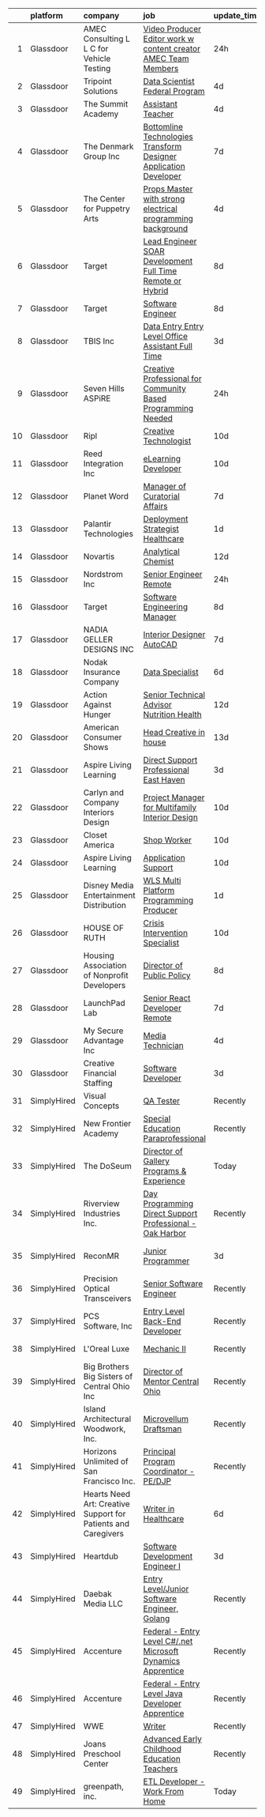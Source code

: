 

|    | platform    | company                                                       | job                                                                                                                                                                                                                                                                                                                                                                                                                                                                                                                                                                                                                                                                                                                                                                                                                                                                                                                                                                         | update_time   | location                     |
|---:|:------------|:--------------------------------------------------------------|:----------------------------------------------------------------------------------------------------------------------------------------------------------------------------------------------------------------------------------------------------------------------------------------------------------------------------------------------------------------------------------------------------------------------------------------------------------------------------------------------------------------------------------------------------------------------------------------------------------------------------------------------------------------------------------------------------------------------------------------------------------------------------------------------------------------------------------------------------------------------------------------------------------------------------------------------------------------------------|:--------------|:-----------------------------|
|  1 | Glassdoor   | AMEC Consulting L L C  for Vehicle Testing                    | [Video Producer   Editor  work w content creator  AMEC Team Members ](https://www.glassdoor.com/partner/jobListing.htm?pos=110&ao=1110586&s=58&guid=0000018161023e57a5f151d267bceca9&src=GD_JOB_AD&t=SR&vt=w&ea=1&cs=1_c0f26267&cb=1655189946382&jobListingId=1007937311198&cpc=EB1BD5B9C2162114&jrtk=3-0-1g5gg4fjtmbif801-1g5gg4fker0l7800-cce42e4f2616a40b--6NYlbfkN0CPEiJEzZq4I_K6S6Q9VC1QMfIsI0INZ1UYi7vjgDL48YaPGGDdkp1Z5FOrIbfUV9iaYxBIV5osLXh6iDAfQZUdjp5WtriNIygVfX-eiaTdK94RTLN87GcIt2cWGXBf_42UkXH7x1H7Ib3RxpcnXJsjdZXXW1verV2AmONOBVTpq1BKPtp_LryFwEZA7vBXTogNlQxQz5imobmIAJ-T2JJkLE1J4UaaLGbxcZy_dPJJIRchCItRw8BqhyQE4p878bW-TagPNDP1OvzyzMReOKZuYyWYftYXXBv0t5tm57uxR0xMG6pgcmRZ2-hLQyT9VZ3tTCY_aEggC6pXyLkWNkcC1p3kJ33JmOR-uzDw0sYqrlfLvKCasRcCSVYbESSaI0VmuA8AESJROb2ioTcNCKT_tWzNS351Km1sD9kg7qi2BlYfKPI2Dui83avNLyzZ39L_kP2aBLBaGCrgO-6ztYVov5ZC6Ta6XoBqNdFOXdyngOsowCewWGhCDpu6fxYaX1kw8KXs3FYkHQ%3D%3D)                                                  | 24h           | Minneapolis, MN              |
|  2 | Glassdoor   | Tripoint Solutions                                            | [Data Scientist   Federal Program](https://www.glassdoor.com/partner/jobListing.htm?pos=123&ao=1110586&s=58&guid=0000018161023e57a5f151d267bceca9&src=GD_JOB_AD&t=SR&vt=w&ea=1&cs=1_26a07d4f&cb=1655189946384&jobListingId=1007929594008&cpc=2F9DD8B511C89582&jrtk=3-0-1g5gg4fjtmbif801-1g5gg4fker0l7800-b016d4c5e93aaeb6--6NYlbfkN0A5ruOaBgM4JFPmi95QvnuPZDRD-cuMqiXSk5iFgiXMM5KlnLmWo71mmeaOoOgOIU5sMgs-0vdWN-dvaZeMkZ4oDKdSVrIw0Qam8-ncbUxTyNGYFBWwhYlMt5iEc8od1NYu5-cvDUgTR4wJwkRsZNrZmXHhb4asrSSrttNGgioRvr-_saXYXaC0dKDHTFTo7cXYRryYYoBmMoYWoNYqnBdoPk60l3bm4UwqdpnXbN6N0j1obTdYuBemaV-oVhSqcNQ16QrzIg8ZvPFqobKp7dYOXGp5eLJ8G3dzRmd-4j0zYg6zIjx8SpGHPQyQRl9gl_fVaZsI6ZkVdlv_typZcE3Ltcu2OEoIj5ozhV70i_2bV7JEqU8M7cdiOY9mwj_9GgBJo_4kYFeslbO1fsGx4xVgMpJ3edzs8sE8l5HLtrO0WhLD3m39-sSL9DpE5RTQ4ydlJWxADuD2BgXY0uG8D1lLNuQBqrKpDVcYUfErFywc8GCxV8ZpgWJNDvXqzpBYUmh41wmYDMlQ11pvt8B76J7S)                                                                                 | 4d            | Washington, DC               |
|  3 | Glassdoor   | The Summit Academy                                            | [Assistant Teacher](https://www.glassdoor.com/partner/jobListing.htm?pos=115&ao=1110586&s=58&guid=0000018161023e57a5f151d267bceca9&src=GD_JOB_AD&t=SR&vt=w&ea=1&cs=1_c2c42805&cb=1655189946383&jobListingId=1007929131763&cpc=459542F86C2FA7A2&jrtk=3-0-1g5gg4fjtmbif801-1g5gg4fker0l7800-2f91e9cf64b3c4ea--6NYlbfkN0ByhUAFnvUXaWU9Evd02J1tJ_iw6PkwcrHv7doJo6F0DVJeIZpx99y_DMljkoPWKWdrJrvWbmQKpDVlJfp3arURx446xK-XSUUKlavp6G6C9UdO1PY8F14VJY9sRNFqC-HvmkQbYgcSUDJqQvQceScYr8YpG4jUJxZ-CU8_KM0UWiyxfh2-VN0SSRgdrUygnBwLbJdBRdZxRq6KkQsyZjXJDAQTzrcFqPVAH-kCJ9L3rZec8msqm8PpL-HsUScwCtL-iwisb23ouaRylkQxh2C78VeRyXvC85_40lRzEyB6kU2n6A4CXxKwmh2LS7UNbY3XnJX_o3fZBYb1is9GjUb8Yh75LcGs0oCkS6ekuJL8Hc0HwkAn8PqzP1Vurg1oXHHh-eJsTvNlZ7MUH_EPwC645pVBVU25YkGNErpABZGc1kF32jcZ2PyBiCSQ8sYea7J-tto4B1Ugeq8_W0zU5g0k40fxoQceu23aQc8gYpr9AGwwDrc16PHGnkoyyPbBUkk%3D)                                                                                                                  | 4d            | Denver, CO                   |
|  4 | Glassdoor   | The Denmark Group  Inc                                        | [ Bottomline Technologies Transform Designer Application Developer ](https://www.glassdoor.com/partner/jobListing.htm?pos=104&ao=1110586&s=58&guid=0000018161023e57a5f151d267bceca9&src=GD_JOB_AD&t=SR&vt=w&ea=1&cs=1_c2705bed&cb=1655189946382&jobListingId=1007920677812&cpc=AD83F33F617EC596&jrtk=3-0-1g5gg4fjtmbif801-1g5gg4fker0l7800-c9509fc5d067a275--6NYlbfkN0CnvnrZV6i1JGX1yqycrBVKxG_QbmFGo1hJvaAPDrdCVTET5rWUgFWpZGgoZc06_HNnY7hdT5y1kDU_dzPnswIN34pdZNgNK1ilmmQcF4UlgBkJtOJXqS4SHehDpnMOgd-7-BM4x5-4Lwr_f_7lGtzLgqaA8CJxUoK7HXFt460O2Himc83l5I4fCMyIzzRDPz0FQEo0RpDDNvlYyZRH1Prc3rowPJTSXni5Bzf3CiJgkFJHTvNkU5uz2iL02jmYswZ8-GzaM5T1EmBIoTFl93b0k_eepwlbbmEfC55WLwNotGHd8U4-pNO96QeBci41dMoX5tnDs6ZFiCbm_uTRUeQhBAhqbfJUkDTFmDxm5qZLyRQmhJiTV91ICQ4arVNaumysdujjanRKL79mCgN_IVFlFjph7Sj7fQ0cz6pYasQ0MeX1_HX6Tl2kPiYIqRBFEmFYs_sRYyrBgQJfPyC8h00lwoELoGqVgXVTF7_0ZLxbc1U4v_lj6wTNAcvV73RsLKN4txR3EPIiNzsY6lobaLgdZmnRIaaMu_mKuA2FBi2DpYxSRypbQpwA-aUY0X391bc%3D) | 7d            | Remote                       |
|  5 | Glassdoor   | The Center for Puppetry Arts                                  | [Props Master  with strong electrical programming background ](https://www.glassdoor.com/partner/jobListing.htm?pos=112&ao=1110586&s=58&guid=0000018161023e57a5f151d267bceca9&src=GD_JOB_AD&t=SR&vt=w&ea=1&cs=1_c13179c0&cb=1655189946383&jobListingId=1007929108856&cpc=3E225290CE1C2C09&jrtk=3-0-1g5gg4fjtmbif801-1g5gg4fker0l7800-003862c01732ca6f--6NYlbfkN0CHpSnjIPxMtekS58WZl5Olhjo2iWL5RjE_Boe0ccr3FpZkwzxCry1a4y0X2qLyss28hS7GZ_TNLjK3TN5IfSLvUAKc1Sf--zVkF7JX7Ja43LyfnWKJ37GGczwZNIaHDYu5WpN_AHFrVoKQdy71R_h6CnazTbGnEAc0X7Y7zetnLAWAt2IPNrtQWQDzF0foEweqxocfvuND6smMHWdtlHfNwxfDGV0Non4BYk5Ji0UfYJQyFmnWpX0rsCXGDIOSuDylOM_zpqpSEEJiKaIOjnbTN3b2zjUFLXM8fF_RsFgGJvMRr4fDV5TH47EAhMCbSEz0PflOEAVvJb5m76cB_2F_GFaTcE3_dHyar_ZTihj13vqLhTfhiIx5O_wkwpMuievCn4lE8iFCO5eQjXrjzkqTnfJzOPLEMQw1asinLPt4maAqM35GHVH5fq-BzyFV_RcH8ikEKx6JggK1IGtd4ppgJYM5hFcpHFMkZyaiwoc0IYHHbG68Fh9dfoPdNjTBMthBX2Bq0VM5SSLgrFd3h_xBik8mC0jpla3gcmnw3pCZyg%3D%3D)                         | 4d            | Atlanta, GA                  |
|  6 | Glassdoor   | Target                                                        | [Lead Engineer   SOAR Development  Full Time Remote or Hybrid ](https://www.glassdoor.com/partner/jobListing.htm?pos=121&ao=1110586&s=58&guid=0000018161023e57a5f151d267bceca9&src=GD_JOB_AD&t=SR&vt=w&cs=1_aed00911&cb=1655189946383&jobListingId=1007919402958&cpc=FD56AAAF1899B499&jrtk=3-0-1g5gg4fjtmbif801-1g5gg4fker0l7800-273b09d2dff3a580--6NYlbfkN0AgONBeCfCTVljpwzR96jFX3mtyFC--n153CYnqiKkqIbEzGownH_L0_wgVvmdp1a1UNNXTmVsFEC9thXrB6Su0c_6OEzhOSGwdmQMmm4Ta1r3KtDwxHY10vQlSRqK3HeCtWuVCGTSt9ORPnu8pAFskya9FdoAS7uFKmyflSCShTS7-5D5eox_6R41AoWwB04juW5SOWdt7rn6GTzWyqZ5GPnEAGOVyDwgo1Jn0L-KKKSFbfc3oImT94jCeILISX6dwKXpiPADZHmLHVVaozMjThWx07meQ-D8ddOdu2pXJcVtrgkP9jGThwH9D_FJ4aQJ-DcrRp84dHSmv-tSaoEsDNeBmht9jzuZ7MNDkxuCncLwQMPJdiosI9eQLmE4vOKyg6ZsNqI9pHXfoXpDITDQLlaJYnkAEtURrzXVJEBKfLzOlU7A6qEe12dcZyFbLee4%3D)                                                                                                                                           | 8d            | Brooklyn Park, MN            |
|  7 | Glassdoor   | Target                                                        | [Software Engineer](https://www.glassdoor.com/partner/jobListing.htm?pos=118&ao=1110586&s=58&guid=0000018161023e57a5f151d267bceca9&src=GD_JOB_AD&t=SR&vt=w&cs=1_d89191a4&cb=1655189946383&jobListingId=1007919402978&cpc=F1339989C5CB8906&jrtk=3-0-1g5gg4fjtmbif801-1g5gg4fker0l7800-65212dbdd2d79229--6NYlbfkN0AgONBeCfCTVljpwzR96jFX3mtyFC--n153CYnqiKkqIbEzGownH_L0_wgVvmdp1a1UNNXTmVsFEMCC9tUpuQhsy1gyIcyNg48bL3Yw-CZB-Y-zjJMV37O0LMZP1a7Dmy4xovLX686e2r3dmZyBENqr8VLXb5SG2ZKOeJ4TBPjOH3yNMSNRTsPUs1QrEeigNiVIPiRxdR8doHm42uKmH95ardReAKnhFMqaV-rB9yByOhCnQu9kx6EsZcQT2hxWWY_goMxfNYYQ9Qe1rPQUFqAHnPNqMUMVCcqDQortMfDGbLPcaUxljkYY6zopKqlZfPMrNA1ktdQHxr65RfHNw4uxt0ocq9XIAW5b_YBaFGH8bonxmuz4XVNgsAFQOM37-nHAxY70oxyvi1OH8t901DYV2hFDs1Rghk_YV4lrYYR6yJic4N1KsTyKe23VuW00SEY%3D)                                                                                                                                                                                       | 8d            | Brooklyn Park, MN            |
|  8 | Glassdoor   | TBIS Inc                                                      | [Data Entry  Entry Level    Office Assistant   Full Time](https://www.glassdoor.com/partner/jobListing.htm?pos=119&ao=1110586&s=58&guid=0000018161023e57a5f151d267bceca9&src=GD_JOB_AD&t=SR&vt=w&ea=1&cs=1_c6a1c454&cb=1655189946384&jobListingId=1007932372940&cpc=A356F292FF34F670&jrtk=3-0-1g5gg4fjtmbif801-1g5gg4fker0l7800-5171db94e349374e--6NYlbfkN0BdDHiSlq2TKVYTvK036ioTcRDjelCKzvFOpLFiF--0icOI5c6ey-PCOgRYGoVMzlH0FHvBN8z8E4AFnXEiEL_gWROeXfLrSkJWxDXkiucr7fwMtkp0Io6mPZQe924YkRhGNubiOVs58AyAiFEanKztftDmdt0-Fh8Muv095gei0p1pNp-WLgopba_HXAiZ_v6VQesnhGIr7nYzwuPhqfvn62sx8VtXEjzedoR3jbjySs-oVB4qeoMPtjbO7M4KRrP44Bkdl8lh1Y6sd4GYyKBjCZGOw0PCoaA-Wdx7U-zL2dTzqNAY-B7g8MmAI4LLztFv2nZ9V4Hu-AI2ffA9pF2oWAT4TQhCIS2yiq7UKbGoCtNLbXQISdYrVC_PKMHEG30EWFSakfQEVFf1CJ4PEr4V9G2k_d2OU-c96z4AlTVBaDZgCeKScwmTfB7gZlWX901cuZKM3_B6hdA8dTx2gpGa2fjplCL1oGzY-vt16HDpu-QDqaQsuv2P3YC5etUkMEgxuSw8yF_6hA%3D%3D)                                                              | 3d            | Monterey Park, CA            |
|  9 | Glassdoor   | Seven Hills ASPiRE                                            | [Creative Professional for Community Based Programming Needed ](https://www.glassdoor.com/partner/jobListing.htm?pos=108&ao=1110586&s=58&guid=0000018161023e57a5f151d267bceca9&src=GD_JOB_AD&t=SR&vt=w&ea=1&cs=1_c665beb7&cb=1655189946382&jobListingId=1007936082665&cpc=5B877AD962FD223B&jrtk=3-0-1g5gg4fjtmbif801-1g5gg4fker0l7800-d04e3c5855f590f1--6NYlbfkN0BS6by_5icMrmnpxspml4-oKAjuoa59Ztvio1Yz4m6ZFL4n9OWbTL4nOX0h-RkXzpLa1IKNqsmCTmnQxHO3sDwbWG4-gYtTv4DCIgs-VXXD88abbZoM4cOE9EgLvQiaSFvvfZrGBj_GX3Q7d9jKPeQD6Ny4yKY5FbztlYxo80oSQmoanX5bVuixKUHanTJiS5C9NoEm68HACixz50QEUNmz6Zh0cqbuQOQo_BRO3UtguehyTFI5664Y_bnXadFjUiT80eWbLAEIz4fHKo7KQIWAcnsZ9ZO96-lMBxi-QUbfM0xvJvywDyYJREkJiSYjq-c3V9b2eu2oiuj0j_OO9-xcmTFFaOZEHBcoZJp2d4Rjp-HUji6S1nyI6IexfVSL9krHjvNHlTu8c4dKCWHr2CNRoYZEoQmN_v5BAgZAKCaj9-Wa_ibR7T1GIpPrD7DqVEXsc8d5w3zYS0lLiG13p7zqGt6ydMEjAV8vTU0Sgm8GlT2RESfnEXMLeQlN7JteoNZPNGGhLeSI8w%3D%3D)                                                        | 24h           | Devens, MA                   |
| 10 | Glassdoor   | Ripl                                                          | [Creative Technologist](https://www.glassdoor.com/partner/jobListing.htm?pos=103&ao=1110586&s=58&guid=0000018161023e57a5f151d267bceca9&src=GD_JOB_AD&t=SR&vt=w&ea=1&cs=1_8deb1e61&cb=1655189946381&jobListingId=1007916173792&cpc=214767B2CB6D1786&jrtk=3-0-1g5gg4fjtmbif801-1g5gg4fker0l7800-3aa39966da08cdc6--6NYlbfkN0C1hbfb0kNfjEz9wPHc97tRjY8tE8O6gicCPMDAwXENoGf_20ZGcoJyBqdNZAfAga3Soipd2Yx2ttz5LEZZz7MUiLeug6s0XU5Nfqp1VpdwEw8jTC3Yrfv3I1Pwsot0arDGDcaqOfP0MkV19dOR4ydXRLVGxAM_yBArHPMTqQdyYJasaNJAr019UWmTpXvOnOSSirOZknq3-LdSn72UtXAlcn3aduUCVoMkXB-skLXcCdLg5YpWmiqoMMHuFekgG09ddDy4QoYsN3JsQRP-3gGMgxhm8fyx6L5qv-UKMC3e6vYAIAL_WY0k5kyVonyje92NOMMV2zXJJtEJMEhd7OWQt7S_dZFMcUtINdjaDY1tQSV0XtC7XZaBNt9NAPUwJUiV7O0LtTK7E6tLdXKXZZpxX6pTAEljdE_hCBhwl-P2CqjRRsEFPEE8ODs8vn5ngGbetq6qoYJTZHz4FvZkZ1NmnRcOLmI2PZ4WHStrR_N3h3tifVL8YN5OkgEmm1kjYcDYqvMezkqWiQ%3D%3D)                                                                                                | 10d           | King Hill, WA                |
| 11 | Glassdoor   | Reed Integration  Inc                                         | [eLearning Developer](https://www.glassdoor.com/partner/jobListing.htm?pos=122&ao=1110586&s=58&guid=0000018161023e57a5f151d267bceca9&src=GD_JOB_AD&t=SR&vt=w&cs=1_72c20cd3&cb=1655189946384&jobListingId=1007916341561&cpc=280AB1FAEDD8D536&jrtk=3-0-1g5gg4fjtmbif801-1g5gg4fker0l7800-53ab1d3103710514--6NYlbfkN0Cq8Wkd5hqnjVLLkcaWiQNp2AAc2z12DzMqirpq3wrNge0t__BLxwFkrPmBMKKxx_iSaXM1uAXt4umTwxi-0UCf5SmdGfZtodVA9pNzu3ThYPk9R-QYUZxVQb_wrgVrjBY1qu07TSay-KIH-Tdi689Ihn6ScKrg7oCPMl8_w_tMznN8WTJ9tnnwu52Vqe3lTWP5pFSehQSEH0Z4s7p8oRbSO8OqgAhy0rMzyxR6YT5BIHnvtxuvBKTGNICawfKeTWVpJsiKTKHUEWJ1mBe7F7t-jWXVHuU473Q-bzd6Tsh1g9jkKAJCXqtyfmNRusdZbK0oM8MYhtvPStcZZ1_dFdnnE_m2BenmcouhD7rX4ea_HUrrf4pTHnoFCMSeYmMqnCDsNG0tEp954CJ6bAK8ST3lllo3cBi6hAlqx17USxsSE8egt_dDYVD9n8DhtwN9Lr7A7sXo1GhDFkbcVrFhPvlyXnnPgq7JJD-mamrHgCB4zCy-Qmsez1A0T0pu4X3eM0szfsiGxMg7XLp-sij2YaFVcn3SCi_yAH5xfknIOROAQOrpVF3NWSr-XI8N312IJhLL_9pdG0nSZQ%3D%3D)                                       | 10d           | Norfolk, VA                  |
| 12 | Glassdoor   | Planet Word                                                   | [Manager of Curatorial Affairs](https://www.glassdoor.com/partner/jobListing.htm?pos=116&ao=1110586&s=58&guid=0000018161023e57a5f151d267bceca9&src=GD_JOB_AD&t=SR&vt=w&ea=1&cs=1_0d1a31bb&cb=1655189946383&jobListingId=1007921231907&cpc=022796DF6CE1C9E6&jrtk=3-0-1g5gg4fjtmbif801-1g5gg4fker0l7800-8907bcb80ee99e8b--6NYlbfkN0Cp_WSJKd_Pz82imZmURPbhd3kYBsiZi4lpMLOH6vOlLMqbuwfEg4rdZf6U3enIpCjPGBl2c60WMDTmY-iaH7EtNqV4y7pw-jRUVjRLFZdpT8mILMjkXjmI0c3ZyoCUU9l5pYKrwoBKgh77cb2HOCixTwEWsGaz3i62tbairhGOKrBSh4uilgPpvDpZP9syAdYcRXnjJbTh7Thf4WTwDQuGoTcimI9WvqrstFeb62IwzfrhEkWR5Ws7uqPb5z7a4WqgT-zEUvJmKlRUSefObW58yCsj_QZSvOEp5SCUN0675mc5FPifqK2TmfuAC9rIvdZgRjI5RfPDPXn4ndKizAJsEyopb-jrkhR6KhJWSXR8dKkJ_WE1sQOEI2ag9LEF-pPkTR_jgkeXiTf0SXn_Z3oGtYudfoZRYZRwfyGknonwLUn0NnAlp36_Sp-HmbsiWpM7sNk6ZYzPXUMxW3ZdSMtCbaGVOkg_R98m1d2Hz55gqkCQXqVon8uv1iH5jkMQOo4M2y5XD5vupA%3D%3D)                                                                                        | 7d            | Washington, DC               |
| 13 | Glassdoor   | Palantir Technologies                                         | [Deployment Strategist   Healthcare](https://www.glassdoor.com/partner/jobListing.htm?pos=124&ao=1110586&s=58&guid=0000018161023e57a5f151d267bceca9&src=GD_JOB_AD&t=SR&vt=w&cs=1_1facd476&cb=1655189946384&jobListingId=1007934686982&cpc=87A0A889578C8297&jrtk=3-0-1g5gg4fjtmbif801-1g5gg4fker0l7800-305a206c13559dda--6NYlbfkN0Brd2bbJv--kwJLf5E6dthOUocw0FyT9949Kzz66cUevmgVuLUFWYj_oOBcuZnSDrOkGidIEmik9N7UTNyWyLfaqL-O4D-i0cCHvz_n4CZ7VMfuatrEiXcoLa9M3cCJLotG46BI9X1u0SewhbdUqU5TE3Jym9xA8YdW6yP-wv6yA8ZAG1uHNZdeihrsMX4QJFOUZ5kVtdICj8u3wJiLo59sqERlba7gORSnOv6Yv63i6_Gcz2jQAObRuQRkEmEKPK4lkcZX4NPrWNEHA0TIc_Fy9Yw_EYqFA5I37-_Cf-j5dUx0atVFaRi58cAQHA4iOqaI6RsPqi9TvTIbV8FyhQ_JFza1zQS02h-HTA8AfW70MK3hD43ID9b8Oar_OVEFYNK462eR1U4gvJrUAcCYq7JEUykXNC8aO4WoGnLA2fw2a1USPYXYpBp0)                                                                                                                                                                                    | 1d            | New York, NY                 |
| 14 | Glassdoor   | Novartis                                                      | [Analytical Chemist](https://www.glassdoor.com/partner/jobListing.htm?pos=107&ao=1110586&s=58&guid=0000018161023e57a5f151d267bceca9&src=GD_JOB_AD&t=SR&vt=w&cs=1_cde145ad&cb=1655189946382&jobListingId=1007909793288&cpc=B5554D7A5CE70CDD&jrtk=3-0-1g5gg4fjtmbif801-1g5gg4fker0l7800-36a3554ab0de2d23--6NYlbfkN0Alc63mq7XbG_XJWtX8RBizZIwo5v3DdAY7_u3VbNSkJ61VQe5doCjg4GQlRkjEJL6LvMbxJDv9z8S_dM0RIt3tfs-90sznJt_Ci1CVmot8YveG-8xgJsiPne_oTrWSi0Sm2C3CPDRsu1H9qUMyWFloXdpRSSyRIV1nursNajLvWYWLuASGYdov78ghp60z_KIDrzDu2laxv7LoG3kQJQhJWJcRB1J0m_wFPqTarqo4fVj1CG46SixirHx6V65NxNacBUiyDdxTZ3fDx28_xghvw6KaNJMSOlOTkSmMF3ewcAN2lguRF3meZQXW7JyehamDZ8q5RdzrNtNaJH0Fe3LW_UDYbZs3C6F5heTKTJtHH51pJgLuGCKWiNG4GLCY7h7KOXJy-GZGYqqB9l2QgRx_fOX4-Hxd4yzjaqyYNe8qHNcJi6SFTntbQdaH_GX9x2f_Yn008NwyKmyu9JbXWu1J)                                                                                                                                                                    | 12d           | Cambridge, MA                |
| 15 | Glassdoor   | Nordstrom Inc                                                 | [Senior Engineer  Remote ](https://www.glassdoor.com/partner/jobListing.htm?pos=101&ao=1110586&s=58&guid=0000018161023e57a5f151d267bceca9&src=GD_JOB_AD&t=SR&vt=w&cs=1_cb9f24c9&cb=1655189946381&jobListingId=1007936479993&cpc=2074D803CCF591E0&jrtk=3-0-1g5gg4fjtmbif801-1g5gg4fker0l7800-2db7c5dce843b560--6NYlbfkN0AbvnEbkJi2LR6D1n2jjBesdm8mXSC0b9_5bTXUs-R32ZB3VH5tUqNn56aUIJJuZvRRYPZmMVeOhSA0pB8lYSoHGZAuib0OvAyz6DkvL97Sgfm-XtmguodHgqum0-Z39yfCOvaWeh7Fw6euJiBHqwHfT8nU4X95e8T1GmUP9pTCgh-TgHHbFZfGzcC0R3q24vD6kYOaq-ofv0d2p7tCMcDzrzaUeFKyIqRxZv_xYKhvLxG4Yf8RULksrHXN47bLrUkZUMO_CGNwCmpjvFiizH2BsN9Oofz8jG1qpeydjHRL2DpYb2KZp7iHrFV4QFSP3dQ6PW3_vxGyaV8EUgcvP9297iQHWnWP_ZQstDqRyTAM_Ig7wUnRCOdBN78tWVeeyefNOfhpYBdLBVevlymQF2FyT_efoGU-bvvvquYZ3dAFRawL_rWblJAwBDMnQ1mQ6dkxXRc04kCuGU5qeNYJQbxcSlmew_GMSMc4jzqT6XtKox8Om6PwTdKEvU2AVCUVFe7djCPVGuIs6njdDNIMjlB5-RkYd0FzFSDY5WoiEvnccOQ8jFxXoFM0r3THdDJd8qOiGe9-4gMTbbv6HZSp5mcQwrlNdvY2H2hpVZLcoQeyDA%3D%3D)  | 24h           | Seattle, WA                  |
| 16 | Glassdoor   | Target                                                        | [Software Engineering Manager](https://www.glassdoor.com/partner/jobListing.htm?pos=120&ao=1110586&s=58&guid=0000018161023e57a5f151d267bceca9&src=GD_JOB_AD&t=SR&vt=w&cs=1_783e79a4&cb=1655189946383&jobListingId=1007919402994&cpc=F0881FB4B112A732&jrtk=3-0-1g5gg4fjtmbif801-1g5gg4fker0l7800-4ce1e15889f29350--6NYlbfkN0AgONBeCfCTVljpwzR96jFX3mtyFC--n153CYnqiKkqIbEzGownH_L0_wgVvmdp1a1UNNXTmVsFEHVjIo7N6yj4amEr3Ay_of4yG40_Y-PAJPRMz64lsqvjyj5aFLnumNw2-FJRxI6KtXzoZjlymW0Goo5AYIGduo-9kmvmebl4gZym0gI7geQmYe5j8CINKi5nU2AFB7RHgW4RrV07H2OvSKgLOzPNTzrVU0j_DZnGkHmT9ja4_B5qqJFxq5rkTKEr7qLPHszGxGolS_Qz7nL6XLgxdQ9G1EdRanl7NvOwMDHwvbxYTlD2NdDEJFVCzHbiQ56wA0Vkz_HElLrZMbGXwxPMWFWGYjJn8VZLbK-ukqq0CpbpNLufo7YXTcwrlXEApsiIcvlc1gr9cy_iiDoOWw-3oWDTG9lrSQAvVcNI6m3Slldr9xMmM1gQjIsjlMI%3D)                                                                                                                                                                            | 8d            | Brooklyn Park, MN            |
| 17 | Glassdoor   | NADIA GELLER DESIGNS  INC                                     | [Interior Designer AutoCAD](https://www.glassdoor.com/partner/jobListing.htm?pos=109&ao=1110586&s=58&guid=0000018161023e57a5f151d267bceca9&src=GD_JOB_AD&t=SR&vt=w&ea=1&cs=1_1db7c546&cb=1655189946382&jobListingId=1007921512678&cpc=A5E0E470F522E57E&jrtk=3-0-1g5gg4fjtmbif801-1g5gg4fker0l7800-f04f46196573e390--6NYlbfkN0DeyJ4CP5CzwT7broxeUwKBt3co1QwKwWitRQqJu2WRZwIvvUV1CfHwxYmEhPdYaxpi8iRY9dHrmC4VZoeZoKCDxQhWNHVR8t-3Pb2ZyibUi6n7BIp5KHxtq3BXEsAEkDBGILSYl2majLIwGNfbJrKdopVq08FD7IkXVAlyMcboJdV1eWy8WxHVQ-PLmjPJpduXD0jD9FN_QFzqH7OsHJy3zcZu2MaBvTI8Bo_Xc3DrX08AR0dqGi1iqkgoP42oHqvnOPILT5r9y5AeI1F_vUvSLV3vPNNKklnqjl5__kpzBFW_mcex0-3y323kU9T9EXaSFD5vFe7CwXjFeXCjMX3SrgtiA5bWRbK3ngoeS3Bg6IIw93tP38BHzO6FvpFaDN3tbq_3OCLp2DOfY6EQ2NNdXj-ueW_mLGwsderMWn9u28ugDPfdyBr2FX_mcge4u-xsYAtSeW_LBIv3uyBQcC1M0jjSF32xaPCxPUrn-7_VSQoLtwPHr9HNfkHTOsyGY1YUbu3laUV7EQ%3D%3D)                                                                                            | 7d            | Burbank, CA                  |
| 18 | Glassdoor   | Nodak Insurance Company                                       | [Data Specialist](https://www.glassdoor.com/partner/jobListing.htm?pos=102&ao=1110586&s=58&guid=0000018161023e57a5f151d267bceca9&src=GD_JOB_AD&t=SR&vt=w&ea=1&cs=1_9f4c6377&cb=1655189946381&jobListingId=1007923389490&cpc=947D5A0E7E918485&jrtk=3-0-1g5gg4fjtmbif801-1g5gg4fker0l7800-d3b7ed2acc698b73--6NYlbfkN0BlNo_rxzORr46g5b7rjnQRNtM4kVOqW8qCJGXN4dG05gb5pD3X3kelmIVHEUL-IRPB7JI3yjbQ6HGZeI-fj_qWrKj1iTq09UBlF-MFHZ-BOJGCjLOxfXdMWK54IF1xi6Z2jMQnB67DBBOmX9TUWblsRPpYFYc8WlSG58V31Ap9PqJbnokQwaKq8Wo3_Hchfg0RJIVGADOQcYHsVHgvpDyR1ecUNYp9T9R_UJLnHEfYiFrQVuOaWbMAfLRKkqcqLOPGguwSY9E0wnz9qRSsccFDcGZD3BU7MIP91zSFyNDBA9njo7-_WpqlwRQSwZLQJOfl54haEl7OnjoYLk3FIIT8EFWh3IcVCzURsPGze9g5y0W8_Hs3LhvjA_eDcJ1PTs7EfAXNEPeudI_jAVDptzIqNGbAVmQvIeQ3pZoZBHMzRBOgHS-th98642bgd2GJeFk-DS2QKqBOsU-k7TfhScwYV392cGYJLjirPiYSWgGjOETMyRpOZvWrQKpnMrkJ1hfYDGk-pfTx_f1urafAPdIt)                                                                                                  | 6d            | Fargo, ND                    |
| 19 | Glassdoor   | Action Against Hunger                                         | [Senior Technical Advisor  Nutrition   Health](https://www.glassdoor.com/partner/jobListing.htm?pos=106&ao=1110586&s=58&guid=0000018161023e57a5f151d267bceca9&src=GD_JOB_AD&t=SR&vt=w&cs=1_63fb4627&cb=1655189946381&jobListingId=1007909829263&cpc=7B55E3DABFA2D45C&jrtk=3-0-1g5gg4fjtmbif801-1g5gg4fker0l7800-8bf026c5274f21c0--6NYlbfkN0BHkeLxA-98VPklS48-OZJAKB9AaLRA2R77nrXbDHnUOgM4OkKOHcAlwWcmRGXXrdSkxB-Lajbq-oZOUbZm2F0rkyi7zWmBrxCuKJY4b0LVQiVXgQiEnfrbAtBMYk8JIuIOc5aVTd38yXZlsPEdDU7tiIZOG6QJDHPYM80vKmh6S_lpiYL7dVTl8n3ocPA-d8p9dnhSvMyHHcfkuS14oQt-Jw5eXPXkEs3ae-gipxMBHXZ-ut0lM4O-T1Ex32z_K1mPsLWkSsoDkLMCe288RKfWIVc5-qnr16gdUvMWNbzr5aDAD9LuNuJyopsyBF1cRkYE9XBt9OhwSAW-PA3loACirXRp2oLhWy7Y4rciOzW_CqmIDL_8SU-krRGSJzn5ocO3vW-fF4TCCk0XUWXZm2NrxrZJeozGCZbSFExB2S2nwecOQ8sd6zTIH8lgdsazkIWkGGz8GphUWXv8JSq8vDBg_8UyVBnWV9XIKqlfv20NpYnH3zW7KFGA1XJA7f2Gqmzh51O1I7t_qFcxDIB7pVBj)                                                                          | 12d           | Washington, DC               |
| 20 | Glassdoor   | American Consumer Shows                                       | [Head Creative   in house](https://www.glassdoor.com/partner/jobListing.htm?pos=111&ao=1110586&s=58&guid=0000018161023e57a5f151d267bceca9&src=GD_JOB_AD&t=SR&vt=w&ea=1&cs=1_85a4223c&cb=1655189946382&jobListingId=1007905200479&cpc=70D6958B2CFB98E6&jrtk=3-0-1g5gg4fjtmbif801-1g5gg4fker0l7800-968deb86dc55e2fb--6NYlbfkN0C_W2lilyPG5cn45zLqKUj4kAXsYkOfw2aTcO7iv8jUnpHu5VyeipPG3YYG4StJSnV_Pd-6x3EYCKj0xmimCZs4xpfpJubVIGXRlVOwEV7JYkbdHZSgCtHGH8pqR9flPZkpV0F6vNbX-oAqdNC3CtM8v_uMhMDG34--KcgNvmYKOfJ2uWFXbBsJtZ5vAPWRpyJB6ey-r2miJaGr-JK7xI70_w5Fams1yMBupF3silUrZA7et4YXMN9Ep4-cdiBW_mj0tCNWNHHtxP-GiLaU5i7hf-ndZZox9FIx3JmkH3dHNHeRcST9f9mq0USycnjA3_pOjgs5d3wYhDfW-0XsbFQR_JT1lh7A_iFGD2HXbVFj_ULuxBCEDG-pucYQkk1U_tw9qFiumRbfOE3jniScy2ePLKPLv0L4sjgQxczCd98amyCjGEIHGGjN30Dzv8JaaUakMJffAcUiOknBGYn4VFV-AkyuO3jqpdDquk2xzRVxiv0_CEbHM5cPqM3tUmHRlTI%3D)                                                                                                           | 13d           | Remote                       |
| 21 | Glassdoor   | Aspire Living   Learning                                      | [Direct Support Professional East Haven](https://www.glassdoor.com/partner/jobListing.htm?pos=130&ao=1110586&s=58&guid=0000018161023e57a5f151d267bceca9&src=GD_JOB_AD&t=SR&vt=w&ea=1&cs=1_3ece4bd4&cb=1655189946385&jobListingId=1007931373725&cpc=C3517E2410EFB392&jrtk=3-0-1g5gg4fjtmbif801-1g5gg4fker0l7800-c3ed26b74333e858--6NYlbfkN0BAo3YetzOhxh1-XRJC8-CQqtiyOuUy45qwvY4JoNcgcU1LyyZj3JSy9XZ7nHvFgr2rj6Z9GCBjgT5eCYMk_lTWVjDn_kL0fouPB4s1EhsGj_Ewai7RYgjsHs5e86bSsylXVGbKHzkJpmGWSMZxc8RXWRbhWYKQnQ_ez0xHO6_tPxtJCiG_dzeC2LlNA4JzHk6wvu14qQSIjXEH8CLWxoZn5P5Rc4Fe03KiIfIe6m_qorvur0d4qoYteZOC7qoykhYqax_GR2dmJOv78RNAPAhVRwUPEXl53DeBiQ5ycm1UiE9PY4XAfdheikdMywWLv52WO3oXBC_1QZA0GV8zumwOAMbY-XcsHbIE3qVatctfYq6gBE599rNLMd1ui7zCyA721CZK_jUNQq7Hv8EVcE6DBseehR6u6Obvf5mZa2HfoazOIJfziEIDdatlnwrJEvQKocdZ0caxZw%3D%3D)                                                                                                                                               | 3d            | New Haven, CT                |
| 22 | Glassdoor   | Carlyn and Company Interiors   Design                         | [Project Manager for Multifamily  Interior Design ](https://www.glassdoor.com/partner/jobListing.htm?pos=113&ao=1110586&s=58&guid=0000018161023e57a5f151d267bceca9&src=GD_JOB_AD&t=SR&vt=w&ea=1&cs=1_ce4be737&cb=1655189946383&jobListingId=1007916355952&cpc=D01F56F24F237C35&jrtk=3-0-1g5gg4fjtmbif801-1g5gg4fker0l7800-52962a941f4024d4--6NYlbfkN0C1rFFrmB4voODpNNSza5-bQ3yoC5OenQspkclfAQlsxP7i3L_9HZr-zwQOgHzm01y8CO4O6RZGBRwGrJ6boN16B9XZLqETy2dj4I4p21p9BRSSTzfPa_PZ4O0xgE38A35wYZuomc0xuDRwvZOFHQCFgZWhfqHmgd7X86vS-oNvAkqwIPJHNmqYGLfj8oAsFDUm-XnU2JSHOk9WHrC35EVBtaDZWS-vMIB_m7Av-vEZGHHv-QOKPmStnCoCH070iIY2YSg1A-naWq4DNtdsjyO7cuE1qcHEeKKx7jjI0AgkKGxk3GNUyOVDLrxKwGcMeZZgBdTz6MOqujwkqmNc4GZOhNbTeal-nkR4VNCjNknZzTmb9Wdf7JsaAnnd0CFxjeRUi_GH1YASsiT-5hQDH7B8Tpxga0XBgLFb42jv9279-6XqQmTLIAJgrwbrtnkHMTFPpuCh346xvkXph4_OU3haKaThcXr18nBYudrO3HAJHbx1w4R7fdo-hlwCKNa90jMcR3fYMmjbPKh7FaryUPsszf95CWXPK9A%3D)                                                  | 10d           | Great Falls, VA              |
| 23 | Glassdoor   | Closet America                                                | [Shop Worker](https://www.glassdoor.com/partner/jobListing.htm?pos=127&ao=1110586&s=58&guid=0000018161023e57a5f151d267bceca9&src=GD_JOB_AD&t=SR&vt=w&ea=1&cs=1_4965fed8&cb=1655189946384&jobListingId=1007916419024&cpc=AECEB822CA110EBC&jrtk=3-0-1g5gg4fjtmbif801-1g5gg4fker0l7800-60f74e44290c9077--6NYlbfkN0DibXH8KBDeIxP9OxNlRU1372iyoyoFOAmX80FmK0hzGpBVbyNes90feTGSXbIB4VFJANZKG9NXeAr8OmNAbbuQkC9ly8-KqrkJCkPAXPBX8nRhtd-6cGQI-TgxJZrPobPHUxsuylZtN9EV90AUGNo6FXxw-ID96o6SyGXrZYv61a8b9R7_y-vRXLpKvBkBzJrqUX9VLaeOZmqgeKb7czYGtuAsaI1k2gXXW1WzQ8fOfSwL4jKcuWXqD3SiSNiEix_nk7CGV2mcM7irjRvK7aJZm7NG5d2DM_fJkCIuATnnOBwb5g8Ln6fY51_S43YSXIvPxRC3a4_v_-XtQll--4qvn3bcvSNoFYLDhEISQq3w3vl00y54JY3lDuhOUn7_m3lDMROgIBY_-B1P-duGIYKHY95110Yi4-_D1SEzw5leFCp5uIq3nWD0FLe9Edfs_r8VvDH1BGPRk2D-GYsuLFVC4me2iy9kG4tOfGQr3ebM_qj7AvHApoougBqza4Q4TuSSmWBS5c3Tk3s_82PwYSnD)                                                                                                      | 10d           | Washington, DC               |
| 24 | Glassdoor   | Aspire Living   Learning                                      | [Application Support](https://www.glassdoor.com/partner/jobListing.htm?pos=125&ao=1110586&s=58&guid=0000018161023e57a5f151d267bceca9&src=GD_JOB_AD&t=SR&vt=w&ea=1&cs=1_da758001&cb=1655189946384&jobListingId=1007915920745&cpc=D69957E0862862E0&jrtk=3-0-1g5gg4fjtmbif801-1g5gg4fker0l7800-9d6f5aa88a508279--6NYlbfkN0BAo3YetzOhxh1-XRJC8-CQqtiyOuUy45qwvY4JoNcgcU1LyyZj3JSy9XZ7nHvFgr0PpRv4uAjtJkIUjD7U9byYRRNGpcDT3HhFCYYkZz-E1UaFCxJ9fl4P_Q0495fLt0neP-BMLlhRfcbAxnX1iIvOS-KMKpzgLJJjoEay_RdTGZR03Ioeuf418pE1YLoxdWGDpNK0IlDT-cB4AvNZZF6sYHuZmkZ7RUuonocO14I5vct-rA8V4KmbqbuBcwi4j1BguJM4kMJnGzZMshIkA0Bm8zFKVVPY0BPlXFE1F0T3ac2rI06BCPGXHuTnYoXOVrl_DtOjLp42-IcKQA7XAnwCg3li7HJ7dJqTsmcjXAXYv2JV2qr-wc08EDLVldJWzxxaL1C7_3Qx3RYnmgoZ-N_9-lfd5B3qgnPrXXGTxfQG96zGiLLlPjn9i52cQz1Ciz3ub0yXwSE0vw%3D%3D)                                                                                                                                                                  | 10d           | Hartford, CT                 |
| 25 | Glassdoor   | Disney Media   Entertainment Distribution                     | [WLS  Multi Platform Programming Producer](https://www.glassdoor.com/partner/jobListing.htm?pos=126&ao=1110586&s=58&guid=0000018161023e57a5f151d267bceca9&src=GD_JOB_AD&t=SR&vt=w&cs=1_5afed7e4&cb=1655189946384&jobListingId=1007934358669&cpc=7F6F94E2229B3AB5&jrtk=3-0-1g5gg4fjtmbif801-1g5gg4fker0l7800-697a5169f6080f30--6NYlbfkN0DAFTyt7pbDCC2JPO79CSdi1dIb81yjczP5qsKcZIxgiYm3-7g-689UvJS8MdHcuGM4Q6FHdaiHFxS50pTLy3DtZjyH-ulAlAbQ8iZoCCkwTpX165dH7D_Nt-Hvgkn2BmpqauV5Zjp6pUZtO3HvzlmWDf6_1Vfxg5E1JzfsiNyYbucOget_EenAvnkv0GnaV3GpuzTeiQA2MVkIjYiO6ry2TJAJzt6j_DGZnxBgmfyZ-BDsCyzELWdG3XhsihV2uBWZ6nyW3tKenAuWtXwKqKv5JM9No6Le9IltbpghaHuuHNT-BhnwdAq0-lQryaE25hV_Y6jeqMqi_Y5BR0FFbz_gXdUx1SixDV55get3InJYtqb0iewZNYk_nu5rntdh6ywIzR6FXfOQS0t-rJVjw3_D89FBIEvV20izRnQ4_GgDOc7t9--brDXiDzZpbaSXQTw%3D)                                                                                                                                                                | 1d            | Chicago, IL                  |
| 26 | Glassdoor   | HOUSE OF RUTH                                                 | [Crisis Intervention Specialist](https://www.glassdoor.com/partner/jobListing.htm?pos=128&ao=1110586&s=58&guid=0000018161023e57a5f151d267bceca9&src=GD_JOB_AD&t=SR&vt=w&cs=1_bf47c029&cb=1655189946384&jobListingId=1007916109406&cpc=7AD1D84939BBEEF3&jrtk=3-0-1g5gg4fjtmbif801-1g5gg4fker0l7800-1e9458395023bfe4--6NYlbfkN0DK2XkJiXCRyha1E96ai4drX-sIa4yC5J84fCB7h7fupMzx5VJLfi_Wkz36HnRKLMxAb7sNtUIui6OZ1y8BNli802JQBIMncQyBKgO7PDd1Br9VCMVtcsG6YIJK9YktIk5q4AM2RRB8EhJrB1l60CaQbFnITND-_f69tODs0nhRwRBbrJ7rTNz1Nl2x15ZXmjK-rU6lWL445jSXUx_eCEcFVTKT-HCGpfI906BiHcESF6PU1kTymyvedDJgCQMYm5ceEm4u-TgeoJh3q9O_5B2UHjwzpg-LwKaL_nKoCFt9bZkfdRrpTreVoOAuDo3T59t8IM07xUbwdGkafoqtebO1aGNdt12_HLnwjr5-X48f6QF4hMfYuikCX1dYEAhs4yJaFHAuz3_19aTliC2ATYK_OnBzjOWfrz9c7ZQuCba31K3FwDbbBs9o7R4sCqemd2dwj8tJLD7RvK28uc1FvSNjUN7SY5CUpx8%3D)                                                                                                                                          | 10d           | Washington, DC               |
| 27 | Glassdoor   | Housing Association of Nonprofit Developers                   | [Director of Public Policy](https://www.glassdoor.com/partner/jobListing.htm?pos=117&ao=1110586&s=58&guid=0000018161023e57a5f151d267bceca9&src=GD_JOB_AD&t=SR&vt=w&ea=1&cs=1_b4b9d502&cb=1655189946383&jobListingId=1007919788860&cpc=88FE657033F128A5&jrtk=3-0-1g5gg4fjtmbif801-1g5gg4fker0l7800-cc4dfbec2ef516a5--6NYlbfkN0ACTeRvGRFS6hadW-07x_K1RnsIE8OdH4tufuZ5eRAiXvJP4uszTk42cC5fQzJmp3-qWpj83dcBWBTuoL3skSqzaeZAO40fWjYSzniQaknRxbvHKrLwNPoFF55nzRQX5MX6waxU6LN30FewD98NrLPOUxfqfiZHvsFcfnn2XssiSdU-_OVqk1N7aKRCDCtP3egu7KbBJNKtUtKJdNF8i1yrZL-wKWsHxTcYsgWynlrttfCJQ1Q3E3J5tlNNhj6YIS8wZi2yxqWpgsmf6BNi6WKIjNnoXvMmHJI6nMIis8nuex3Srejfr2dT3D_A0lKg1FOAV-DhNLlGV7SJB7PJDOWMqE34LGZvbza4uIsNSIY1YJG82xJL2_0SuQsZGqn4ZTYuy6G2xMa1wVAnpdwSkgx7bTZN9wwQ6zpmpLi80TiZAjTLq6hLCwsf0MmiDLXheQRpAW424PbcVkIObHWWBspIlKyL07hP9QvpZGuvQG0dBklgUEi2x7-TXI_HnYqn1OtGNwTcEjhdJw%3D%3D)                                                                                            | 8d            | Washington, DC               |
| 28 | Glassdoor   | LaunchPad Lab                                                 | [Senior React Developer   Remote](https://www.glassdoor.com/partner/jobListing.htm?pos=114&ao=1110586&s=58&guid=0000018161023e57a5f151d267bceca9&src=GD_JOB_AD&t=SR&vt=w&ea=1&cs=1_014d9f91&cb=1655189946383&jobListingId=1007920963759&cpc=52E15D22C6AFD845&jrtk=3-0-1g5gg4fjtmbif801-1g5gg4fker0l7800-75f4bf6269184288--6NYlbfkN0AvwPFl06UEWGwmoM9tXQPtxHbiNBI7TwTkTh5wUuCbgIrbdfp2JK1YdNGTLJbtp7ddpe4rtK9eDHXd5y0XW7yqpCpSzzL9u04glT2KnODC6DZwhfU_42sl_SLQp0xmFUt_7hgCwzFDYfMyUboO1HdAQRTRrIh3xHeLYGFRna5aEbuzThC0jCzJmDWLFgyMSAEUiE6rPs5bIxHp2CvADVE5aBNfCc2DVtEYQQ_6jqkRRTbDzAfXrKxKcEX9fU2fvkoghmDCI_PGLnQXnqvfDpyU91Z5OurkiKcOO3kO5RcCVkPyxTieNGXM8TWXFzW54V7BIvckX6e6QFrCShq83CrZY42y-K6xe7F1Qv7wixUA1irf16gpCJG65w_FGSr8maIA2HrZBT_rnXEvoBbzhkudKyg-lUsL2OE83uc_QEwpIqjiKAl49YOm5sIsIRS0wykjq543J7ELHyJQrir1azzkCGfcfN72LiE%3D)                                                                                                                                    | 7d            | Remote                       |
| 29 | Glassdoor   | My Secure Advantage  Inc                                      | [Media Technician](https://www.glassdoor.com/partner/jobListing.htm?pos=105&ao=1110586&s=58&guid=0000018161023e57a5f151d267bceca9&src=GD_JOB_AD&t=SR&vt=w&cs=1_a1e8654d&cb=1655189946381&jobListingId=1007929155144&cpc=DB9C765A2BD84098&jrtk=3-0-1g5gg4fjtmbif801-1g5gg4fker0l7800-f493d8d1517b16f2--6NYlbfkN0DChhu7GKtuFtATdmpHrJaJJ0XTdh6KpNUq84VqK0N-nuIekAHMbzMB43AF7OV1LTIKgLCms-urEyM51Tldmdsif2j1lYwoTN21lEJ5nMrnfMyR4DhFlilfRT3sIs8dijs2tO34hk2u230U3YPhp2P8niJhigXIMDb39DePf6ajkRmEIetpz9uXLwypAqAxYrxVR_0Gv7s2tpJD8mf6uCXXdKt4FkscYn1gZCZM8ib0lHSAoPQ5yDd0KJ4zViBH5vqoBUNujKUoQnYRxpjolP5vU2kUc6nDYRPjr9mQyDIuJ5S0ynw3Wgo5hLC3BL03jsPSDM2fcVG1t9mp4Cs99SHYCUCXr1jIgHOaUYWGJ10wt3KcGW3XzFS6LZBZJkl2kpR6YwBBdHCpOepwCVC7Kwjy_klMsykOieCyBeiMibvRvDMfYfthEOgcf-K59A-KeABx4XsfCB6BySjHL9XFe2rkFOwGwT4VhajNn8qLFQUIQ0mn4HkVoSzCCuasnWvEgM81kk1ArYF1AfRhvQ2BGH2bwIPi6Hh2G8y1sF_0TZ3OmTYIDpR61l4UIVWYPD_OFw8vNNj2KT2prw%3D%3D)                                          | 4d            | Roseville, CA                |
| 30 | Glassdoor   | Creative Financial Staffing                                   | [Software Developer](https://www.glassdoor.com/partner/jobListing.htm?pos=129&ao=1110586&s=58&guid=0000018161023e57a5f151d267bceca9&src=GD_JOB_AD&t=SR&vt=w&cs=1_e6a79f0f&cb=1655189946384&jobListingId=1007932469915&cpc=F5E96E35A1725171&jrtk=3-0-1g5gg4fjtmbif801-1g5gg4fker0l7800-2cb5a16117911f11--6NYlbfkN0AyIsnDczwcVDFrYpf5kat3hxWjSi6qx3YGCfJB8v0u0gbYT3j_rlLqJyej7J4vOdxUDz4xpzQl4jHIlKdJpagKK-jcFRFGocwrPsRwN07TXlApJaKiZhs1z0t0XVH3E1wBkP0KF_6dEAdZuVUDSPMFC4SkT-s7xS0OgolF7X4s9smhcBBHUL6Uf21oJ6WN4m6jx98QxxRCkru5O2QbF2XgJZMDbTf-QuKKxIZI1dIHX6QIZl_aEzMif6NT1T-klLFPs0f-m4F91orpz09TrkafheqY8Mzty_JxvjqWFTVD5Lqoa3BJFuMwdnu-MhvhOz1i7GajqnDtOl_Pnl0owbXMeZ0WNeu_pLoViSVLlxs5Tn06wB4rOqhCn_OqHM-aQxRSvKGUToE39wPdb-ytPsvaQymNn23eIpofPb-IXG_awcD4Xc_Kys4ElmICmcV3BwqhkSz926iWWrnrB3Hrll3XKsF-t7moLy2uUFYnlHAJjHstwDxxIkalPqYr8F-yugKChWz6fwcYoNWhmr1VX4ALWFWVbgms80gFPIgJ3Rextms4I6i-V73tYRS0agDUBsNHKUPw3QZeQLNSJKT8hj8eMlz5TpfD6aA%3D)                      | 3d            | Grand Rapids, MI             |
| 31 | SimplyHired | Visual Concepts                                               | [QA Tester](https://www.simplyhired.com/job/KR9VlrqG9qe-HSaWh-g44RRhrnvk03HsbZ_urANcspSiow1Fw69ovA?q=creative+programming)                                                                                                                                                                                                                                                                                                                                                                                                                                                                                                                                                                                                                                                                                                                                                                                                                                                  | Recently      | Austin, TX                   |
| 32 | SimplyHired | New Frontier Academy                                          | [Special Education Paraprofessional](https://www.simplyhired.com/job/aE-MWId-VQi0QQeUbEMOAl2paFX2Y_AoU6hQ_KSUHSUJyu-JGL9d1Q?q=creative+programming)                                                                                                                                                                                                                                                                                                                                                                                                                                                                                                                                                                                                                                                                                                                                                                                                                         | Recently      | Prairie du Chien, WI         |
| 33 | SimplyHired | The DoSeum                                                    | [Director of Gallery Programs & Experience](https://www.simplyhired.com/job/vkrUeRwmSowCSIxM3pZZAibHWNpEUIm35CC12BJEkJx4K47VcRNlHQ?q=creative+programming)                                                                                                                                                                                                                                                                                                                                                                                                                                                                                                                                                                                                                                                                                                                                                                                                                  | Today         | San Antonio, TX              |
| 34 | SimplyHired | Riverview Industries Inc.                                     | [Day Programming Direct Support Professional - Oak Harbor](https://www.simplyhired.com/job/3plCY_UvQCWcD6AeE6yI6hFW_52eCNcTVUlHwCBjDv1_kDQv0rQ7Sw?q=creative+programming)                                                                                                                                                                                                                                                                                                                                                                                                                                                                                                                                                                                                                                                                                                                                                                                                   | Recently      | Oak Harbor, OH               |
| 35 | SimplyHired | ReconMR                                                       | [Junior Programmer](https://www.simplyhired.com/job/M437I1R7pYU9YAkJZwNDE_nvP69U_9iu6dVMZ4F9tdgnRvtyScEq_Q?q=creative+programming)                                                                                                                                                                                                                                                                                                                                                                                                                                                                                                                                                                                                                                                                                                                                                                                                                                          | 3d            | San Antonio, TX +4 locations |
| 36 | SimplyHired | Precision Optical Transceivers                                | [Senior Software Engineer](https://www.simplyhired.com/job/NhM17GKzIytngj5rshRKuHuogv7CoXA6bf7xN3MZecvb1qFgEanVeQ?q=creative+programming)                                                                                                                                                                                                                                                                                                                                                                                                                                                                                                                                                                                                                                                                                                                                                                                                                                   | Recently      | Rochester, NY                |
| 37 | SimplyHired | PCS Software, Inc                                             | [Entry Level Back-End Developer](https://www.simplyhired.com/job/aSmvSJtD3z97sZwQGHEZ9goWHvxOPy5Nq_XOmJ2qix2cB9bGosQvaA?q=creative+programming)                                                                                                                                                                                                                                                                                                                                                                                                                                                                                                                                                                                                                                                                                                                                                                                                                             | Recently      | Houston, TX                  |
| 38 | SimplyHired | L'Oreal Luxe                                                  | [Mechanic II](https://www.simplyhired.com/job/wuBbSNADura57-GUBHYmzU2QbyA0J7eN2tzw8VCepUf87hoUvsUELQ?q=creative+programming)                                                                                                                                                                                                                                                                                                                                                                                                                                                                                                                                                                                                                                                                                                                                                                                                                                                | Recently      | Monmouth Junction, NJ        |
| 39 | SimplyHired | Big Brothers Big Sisters of Central Ohio Inc                  | [Director of Mentor Central Ohio](https://www.simplyhired.com/job/rM6RcWs8Mahj9i4ZCpVEYkx4ox-_mvdP0mEDEBteektXugh5JfKxrQ?q=creative+programming)                                                                                                                                                                                                                                                                                                                                                                                                                                                                                                                                                                                                                                                                                                                                                                                                                            | Recently      | Columbus, OH                 |
| 40 | SimplyHired | Island Architectural Woodwork, Inc.                           | [Microvellum Draftsman](https://www.simplyhired.com/job/hqeiPvIoMFqB3BUoB2jLeYgczD-6YF0GkbmnIUHqzr3Ev5_4qGsfmQ?q=creative+programming)                                                                                                                                                                                                                                                                                                                                                                                                                                                                                                                                                                                                                                                                                                                                                                                                                                      | Recently      | Ronkonkoma, NY               |
| 41 | SimplyHired | Horizons Unlimited of San Francisco Inc.                      | [Principal Program Coordinator - PE/DJP](https://www.simplyhired.com/job/i0B1Sr7_4T2AFN0Myf-I7fmAkVUuqpQ7DJYQQx69b4i68PmK6b0QgA?q=creative+programming)                                                                                                                                                                                                                                                                                                                                                                                                                                                                                                                                                                                                                                                                                                                                                                                                                     | Recently      | San Francisco, CA            |
| 42 | SimplyHired | Hearts Need Art: Creative Support for Patients and Caregivers | [Writer in Healthcare](https://www.simplyhired.com/job/STAjnGc0MSpdeMgjskT9jsQINhFL1IrqjdOhlCAvoBEHFwMLK4hxeg?q=creative+programming)                                                                                                                                                                                                                                                                                                                                                                                                                                                                                                                                                                                                                                                                                                                                                                                                                                       | 6d            | San Antonio, TX              |
| 43 | SimplyHired | Heartdub                                                      | [Software Development Engineer I](https://www.simplyhired.com/job/obbRLX_i65aXRpMJpAPc-hAd8xkqtsIzPUyUBeOx8BB-dut0owYWQg?q=creative+programming)                                                                                                                                                                                                                                                                                                                                                                                                                                                                                                                                                                                                                                                                                                                                                                                                                            | 3d            | Bellevue, WA                 |
| 44 | SimplyHired | Daebak Media LLC                                              | [Entry Level/Junior Software Engineer, Golang](https://www.simplyhired.com/job/ZHW6HTiBAPv0iE0qUrjlyNi3VnGMb31GwIV8ixvHMx4VUKAUkz9Jpg?q=creative+programming)                                                                                                                                                                                                                                                                                                                                                                                                                                                                                                                                                                                                                                                                                                                                                                                                               | Recently      | Plano, TX                    |
| 45 | SimplyHired | Accenture                                                     | [Federal - Entry Level C#/.net Microsoft Dynamics Apprentice](https://www.simplyhired.com/job/hwi28phUS4I8M43fDQpOIaWY4EmpyoOlcVBbs3yZwAKhJfVRqmx_qA?q=creative+programming)                                                                                                                                                                                                                                                                                                                                                                                                                                                                                                                                                                                                                                                                                                                                                                                                | Recently      | San Antonio, TX +1 location  |
| 46 | SimplyHired | Accenture                                                     | [Federal - Entry Level Java Developer Apprentice](https://www.simplyhired.com/job/SOW7HRb3G2M7BOlkTKkBnEsygKRPvjxjStmnL3ixgl9e75x6JDzS2g?q=creative+programming)                                                                                                                                                                                                                                                                                                                                                                                                                                                                                                                                                                                                                                                                                                                                                                                                            | Recently      | San Antonio, TX +1 location  |
| 47 | SimplyHired | WWE                                                           | [Writer](https://www.simplyhired.com/job/aTwbHApgUZcSxlknQiScFqFuMn7RKW4c8qYGuBLYQ7IDkddjDMpa8Q?q=creative+programming)                                                                                                                                                                                                                                                                                                                                                                                                                                                                                                                                                                                                                                                                                                                                                                                                                                                     | Recently      | Stamford, CT                 |
| 48 | SimplyHired | Joans Preschool Center                                        | [Advanced Early Childhood Education Teachers](https://www.simplyhired.com/job/aHWkdoI513lpr3fdk20W4jy-VFb07QPIK0wa6vspGg92cJYDU9B8jg?q=creative+programming)                                                                                                                                                                                                                                                                                                                                                                                                                                                                                                                                                                                                                                                                                                                                                                                                                | Recently      | Eagle River, AK              |
| 49 | SimplyHired | greenpath, inc.                                               | [ETL Developer - Work From Home](https://www.simplyhired.com/job/BdyCuUPVoyf-p6o2GEj382wGH_JJuI1gNY5WwgML08zSDU6_dOaGhg?q=creative+programming)                                                                                                                                                                                                                                                                                                                                                                                                                                                                                                                                                                                                                                                                                                                                                                                                                             | Today         | Harlingen, TX +23 locations  |